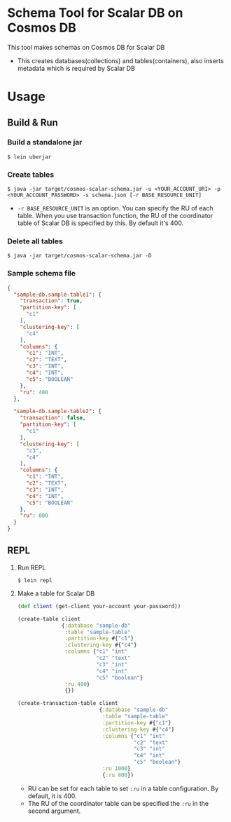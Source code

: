 # Schema Tool for Scalar DB on Cosmos DB
This tool makes schemas on Cosmos DB for Scalar DB
  - This creates databases(collections) and tables(containers), also inserts metadata which is required by Scalar DB

# Usage

## Build & Run
### Build a standalone jar
```console
$ lein uberjar
```

### Create tables
```console
$ java -jar target/cosmos-scalar-schema.jar -u <YOUR_ACCOUNT_URI> -p <YOUR_ACCOUNT_PASSWORD> -s schema.json [-r BASE_RESOURCE_UNIT]
```
  - `-r BASE_RESOURCE_UNIT` is an option. You can specify the RU of each table. When you use transaction function, the RU of the coordinator table of Scalar DB is specified by this. By default it's 400.

### Delete all tables
```console
$ java -jar target/cosmos-scalar-schema.jar -D
```

### Sample schema file
```json
{
  "sample-db.sample-table1": {
    "transaction": true,
    "partition-key": [
      "c1"
    ],
    "clustering-key": [
      "c4"
    ],
    "columns": {
      "c1": "INT",
      "c2": "TEXT",
      "c3": "INT",
      "c4": "INT",
      "c5": "BOOLEAN"
    },
    "ru": 400
  },

  "sample-db.sample-table2": {
    "transaction": false,
    "partition-key": [
      "c1"
    ],
    "clustering-key": [
      "c3",
      "c4"
    ],
    "columns": {
      "c1": "INT",
      "c2": "TEXT",
      "c3": "INT",
      "c4": "INT",
      "c5": "BOOLEAN"
    },
    "ru": 800
  }
}
```

## REPL
1. Run REPL
    ```console
    $ lein repl
    ```

2. Make a table for Scalar DB
    ```clojure
    (def client (get-client your-account your-password))

    (create-table client
                  {:database "sample-db"
                   :table "sample-table"
                   :partition-key #{"c1"}
                   :clustering-key #{"c4"}
                   :columns {"c1" "int"
                             "c2" "text"
                             "c3" "int"
                             "c4" "int"
                             "c5" "boolean"}
                   :ru 400}
                   {})

    (create-transaction-table client
                              {:database "sample-db"
                               :table "sample-table"
                               :partition-key #{"c1"}
                               :clustering-key #{"c4"}
                               :columns {"c1" "int"
                                         "c2" "text"
                                         "c3" "int"
                                         "c4" "int"
                                         "c5" "boolean"}
                               :ru 1000}
                               {:ru 800})
    ```
    - RU can be set for each table to set `:ru` in a table configuration. By default, it is 400.
    - The RU of the coordinator table can be specified the `:ru` in the second argument.
